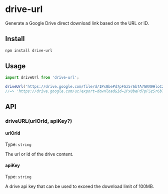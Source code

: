 # drive-url

Generate a Google Drive direct download link based on the URL or ID.

## Install

```sh
npm install drive-url
```

## Usage

```js
import driveUrl from 'drive-url';

driveUrl('https://drive.google.com/file/d/1Px8bePd7pFSz5r6bTA7GKN9HloCzMfFk/view?usp=sharing');
//=> 'https://drive.google.com/uc?export=download&id=1Px8bePd7pFSz5r6bTA7GKN9HloCzMfFk'
```

## API

### driveURL(urlOrId, apiKey?)

#### urlOrId

Type: `string`

The url or id of the drive content.

#### apiKey

Type: `string`

A drive api key that can be used to exceed the download limit of 100MB.
